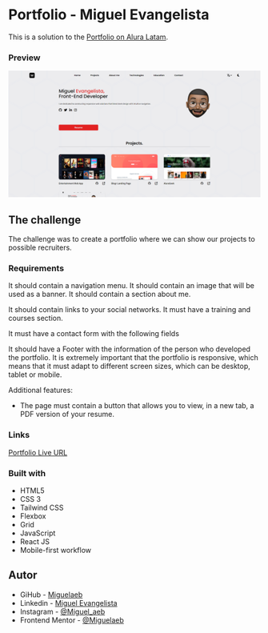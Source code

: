 # Portfolio - Miguel Evangelista

This is a solution to the [Portfolio on Alura Latam](https://www.aluracursos.com/).

### Preview

![previw](./public/images/portafolio.png)

## The challenge

The challenge was to create a portfolio where we can show our projects to possible recruiters.

### Requirements

It should contain a navigation menu.
It should contain an image that will be used as a banner.
It should contain a section about me.

It should contain links to your social networks.
It must have a training and courses section.

It must have a contact form with the following fields

It should have a Footer with the information of the person who developed the portfolio.
It is extremely important that the portfolio is responsive, which means that it must adapt to different screen sizes, which can be desktop, tablet or mobile.

Additional features:

- The page must contain a button that allows you to view, in a new tab, a PDF version of your resume.

### Links

[Portfolio Live URL](https://www.migueldev.com/) <br>

### Built with

- HTML5
- CSS 3
- Tailwind CSS
- Flexbox
- Grid
- JavaScript
- React JS
- Mobile-first workflow

## Autor

- GiHub - [Miguelaeb](https://github.com/Miguelaeb)
- Linkedin - [Miguel Evangelista](https://www.linkedin.com/in/miguel-evangelista-8458b9150/)
- Instagram - [@Miguel_aeb](https://instagram.com/miguel_aeb?igshid=YmMyMTA2M2Y=)
- Frontend Mentor - [@Miguelaeb](https://www.frontendmentor.io/profile/Miguelaeb)
